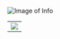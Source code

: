 ![Image of Info](https://lh3.googleusercontent.com/a/AAcHTtf6RhOinhyitdPsEzkGDmPJaLC9UW7Yzy8JBtHtxh08Dw=s360-c-no)

<table>
  <tr>
    <td valign="top"><img src="https://github-readme-stats.vercel.app/api?username=zuxop&show_icons=true&title_color=ffffff&icon_color=34abeb&text_color=ffffff&bg_color=000000"/></td>
  </tr>
</table>


    
